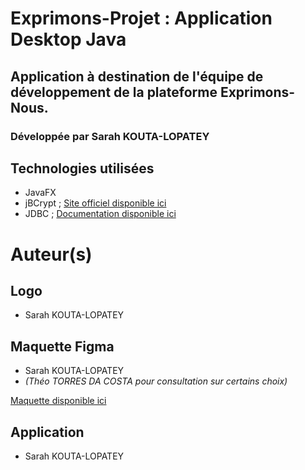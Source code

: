 # Exprimons-Projet : Application Desktop Java

## Application à destination de l'équipe de développement de la plateforme Exprimons-Nous.

### Développée par Sarah KOUTA-LOPATEY

## Technologies utilisées

- JavaFX
- jBCrypt ; [Site officiel disponible ici](http://www.mindrot.org/projects/jBCrypt/)
- JDBC ; [Documentation disponible ici](https://docs.oracle.com/javase/8/docs/technotes/guides/jdbc/)

# Auteur(s)
## Logo
* Sarah KOUTA-LOPATEY

## Maquette Figma
* Sarah KOUTA-LOPATEY 
* *(Théo TORRES DA COSTA pour consultation sur certains choix)*

[Maquette disponible ici](https://www.figma.com/file/6GYGe64CMYWIi3AXo47kI2/Exprimons-Projet)

## Application
* Sarah KOUTA-LOPATEY
